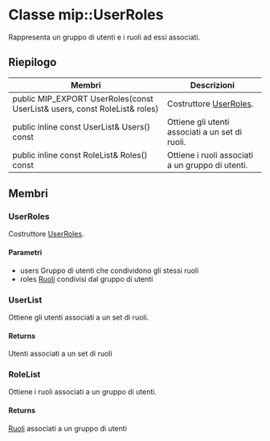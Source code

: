 # <a name="class-mipuserroles"></a>Classe mip::UserRoles 
Rappresenta un gruppo di utenti e i ruoli ad essi associati.
  
## <a name="summary"></a>Riepilogo
 Membri                        | Descrizioni                                
--------------------------------|---------------------------------------------
public MIP_EXPORT UserRoles(const UserList& users, const RoleList& roles)  |  Costruttore [UserRoles](#classmip_1_1_user_roles).
public inline const UserList& Users() const  |  Ottiene gli utenti associati a un set di ruoli.
public inline const RoleList& Roles() const  |  Ottiene i ruoli associati a un gruppo di utenti.
  
## <a name="members"></a>Membri
  
### <a name="userroles"></a>UserRoles
Costruttore [UserRoles](#classmip_1_1_user_roles).
  
#### <a name="parameters"></a>Parametri
* users Gruppo di utenti che condividono gli stessi ruoli 
* roles [Ruoli](#classmip_1_1_roles) condivisi dal gruppo di utenti
  
### <a name="userlist"></a>UserList
Ottiene gli utenti associati a un set di ruoli.
  
#### <a name="returns"></a>Returns
Utenti associati a un set di ruoli
  
### <a name="rolelist"></a>RoleList
Ottiene i ruoli associati a un gruppo di utenti.
  
#### <a name="returns"></a>Returns
[Ruoli](#classmip_1_1_roles) associati a un gruppo di utenti